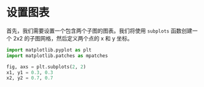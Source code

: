 # 设置图表

首先，我们需要设置一个包含两个子图的图表。我们将使用 `subplots` 函数创建一个 2x2 的子图网格，然后定义两个点的 x 和 y 坐标。

```python
import matplotlib.pyplot as plt
import matplotlib.patches as mpatches

fig, axs = plt.subplots(2, 2)
x1, y1 = 0.3, 0.3
x2, y2 = 0.7, 0.7
```
